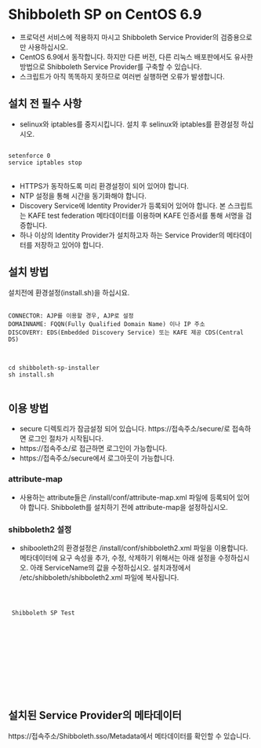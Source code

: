 Shibboleth SP on CentOS 6.9
===========================

- 프로덕션 서비스에 적용하지 마시고 Shibboleth Service Provider의 검증용으로만 사용하십시오.
- CentOS 6.9에서 동작합니다. 하지만 다른 버전, 다른 리눅스 배포판에서도 유사한 방법으로 Shibboleth Service Provider를 구축할 수 있습니다.
- 스크립트가 아직 똑똑하지 못하므로 여러번 실행하면 오류가 발생합니다.


## 설치 전 필수 사항

- selinux와 iptables를 중지시킵니다. 설치 후 selinux와 iptables를 환경설정 하십시오.
<pre>
<code>
setenforce 0
service iptables stop
</code>
</pre>

- HTTPS가 동작하도록 미리 환경설정이 되어 있어야 합니다.
- NTP 설정을 통해 시간을 동기화해야 합니다.
- Discovery Service에 Identity Provider가 등록되어 있어야 합니다. 본 스크립트는 KAFE test federation 메타데이터를 이용하며 KAFE 인증서를 통해 서명을 검증합니다.
- 하나 이상의 Identity Provider가 설치하고자 하는 Service Provider의 메타데이터를 저장하고 있어야 합니다.


## 설치 방법

설치전에 환경설정(install.sh)을 하십시요. 

<pre>
<code>
CONNECTOR: AJP를 이용할 경우, AJP로 설정
DOMAINNAME: FQQN(Fully Qualified Domain Name) 이나 IP 주소
DISCOVERY: EDS(Embedded Discovery Service) 또는 KAFE 제공 CDS(Central DS)
</code>
</pre>

<pre>
<code>
cd shibboleth-sp-installer
sh install.sh
</code>
</pre>


## 이용 방법

- secure 디렉토리가 잠금설정 되어 있습니다. https://접속주소/secure/로 접속하면 로그인 절차가 시작됩니다.
- https://접속주소/로 접근하면 로그인이 가능합니다.
- https://접속주소/secure에서 로그아웃이 가능합니다.

### attribute-map

- 사용하는 attribute들은 /install/conf/attribute-map.xml 파일에 등록되어 있어야 합니다. Shibboleth를 설치하기 전에 attribute-map을 설정하십시오.

### shibboleth2 설정 

- shibooleth2의 환경설정은 /install/conf/shibboleth2.xml 파일을 이용합니다. 
메타데이터에 요구 속성을 추가, 수정, 삭제하기 위해서는 아래 설정을 수정하십시오. 아래 ServiceName의 값을 수정하십시오.
설치과정에서 /etc/shibboleth/shibboleth2.xml 파일에 복사됩니다.

<pre>
<code>
<Handler type="MetadataGenerator" Location="/Metadata" signing="false" >
 <md:AttributeConsumingService index="1">
 <md:ServiceName xml:lang="en">Shibboleth SP Test</md:ServiceName>
 <md:RequestedAttribute FriendlyName="displayName"
 Name="urn:oid:2.16.840.1.113730.3.1.241"/>
 <md:RequestedAttribute FriendlyName="mail"
 Name="urn:oid:0.9.2342.19200300.100.1.3"/>
 <md:RequestedAttribute FriendlyName="uid"
 Name="urn:oid:0.9.2342.19200300.100.1.1"/>
 <md:RequestedAttribute FriendlyName="orgName" Name="urn:oid:2.5.4.10"/>
 <md:RequestedAttribute FriendlyName="eppn"
 Name="urn:oid:1.3.6.1.4.1.5923.1.1.1.6"/>
 <md:RequestedAttribute FriendlyName="persistent-id"
 Name="urn:oid:1.3.6.1.4.1.5923.1.1.1.10"/>
 <md:RequestedAttribute FriendlyName="schacHomeOrganization"
 Name="urn:oid:1.3.6.1.4.1.25178.1.2.9"/>
 <md:RequestedAttribute FriendlyName="unscoped-affiliation"
 Name="urn:oid:1.3.6.1.4.1.5923.1.1.1.1"/>
 </md:AttributeConsumingService>
</Handler>
</code>
</pre>


## 설치된 Service Provider의 메타데이터

https://접속주소/Shibboleth.sso/Metadata에서 메타데이터를 확인할 수 있습니다.

